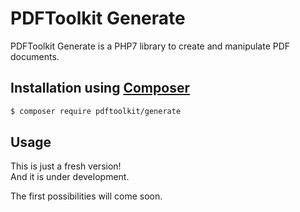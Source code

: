 # PDFToolkit Generate

PDFToolkit Generate is a PHP7 library to create and manipulate PDF 
documents.

## Installation using [Composer](http://getcomposer.org/)

```bash
$ composer require pdftoolkit/generate
```

## Usage

This is just a fresh version!  
And it is under development.

The first possibilities will come soon.
